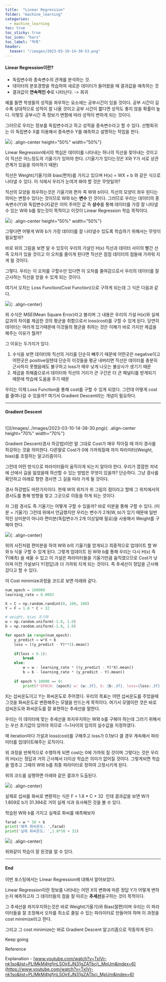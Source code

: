 ```yaml
---
title:  "Linear Regression"
folder: "machine_learning"
categories:
  - machine_learning
toc: true
toc_sticky: true
toc_icon: "bars"
toc_label: "목록"
header:
  teaser: "/images/2023-03-10-14-38-53.png"
---
```


#### **Linear Regression이란?**

-   독립변수와 종속변수의 관계를 분석하는 것.
-   데이터의 분포경향을 학습하여 새로운 데이터가 들어왔을 때 결과값을 예측하는 것
-   결과값이 **연속적인 수**로 나타난다. -> 회귀

예를 들면 학생들의 성적을 좌우하는 요소에는 공부시간이 있을 것이다. 공부 시간이 길수록 상대적으로 성적이 잘 나올 것이고 공부 시간이 짧다면 성적도 좋지 않을 확률이 높다. 이렇듯 공부시간 즉 정보가 변함에 따라 성적이 변하게 되는 것이다.

그러므로 우리는 정보를 독립변수라고 하고 성적을 종속변수라고 할 수 있다. 선형회귀는 이 독립변수 X를 이용해서 종속변수 Y를 예측하고 설명하는 작업을 한다.

![](/images/../images/2023-03-10-14-34-30.png){: .align-center height="50%" width="50%"}<br>

Linear Regression에서의 핵심은 데이터를 나타내는 하나의 직선을 찾아내는 것이고 이 직선은 어느정도의 기울기가 있어야 한다. (기울기가 있다는것은 X와 Y가 서로 상관관계가 있음을 의미하기 때문)

직선은 Weight(기울기)와 bias(편차)를 가지고 있으며 H(x) = WX + b 와 같은 식으로 나타낼 수 있다. 이 식에서 우리가 눈여겨 봐야 할 것은 무엇일까?

직선의 모양을 좌우하는것은 기울기와 편차 즉 W와 b이다. 직선의 모양이 좌우 된다는 의미는 변할수 있다는 것이므로 W와 b는 **변수** 인 것이다. 그러므로 우리는 데이터의 종속변수(Y)와 독립변수(X)같은 이미 주어진 값 즉 **상수**를 통해 데이터를 가장 잘 나타낼 수 있는 W와 b를 찾는것이 목적이고 이것이 Linear Regression 학습 목적이다.

![](/images/../images/2023-03-10-14-36-34.png){: .align-center height="50%" width="50%"}<br>

그렇다면 어떻게 W와 b가 가장 데이터를 잘 나타낼수 있도록 학습하기 위해서는 무엇이 필요할까? 

바로 위의 그림을 보면 알 수 있듯이 우리의 가설인 H(x) 직선과 데이터 사이의 빨간 선 즉 오차가 있을 것이고 이 오차를 줄이게 된다면 직선은 점점 데이터의 점들에 가까워 지게 될 것이다. 

그렇다. 우리는 이 오차를 구할수만 있다면 이 오차를 줄여감으로서 우리의 데이터를 잘 근사하는 직선을 얻을 수 있게 되는 것이다.

여기서 오차는 Loss Function(Cost Function)으로 구하게 되는데 그 식은 다음과 같다.

![](/images/../images/2023-03-10-14-38-18.png){: .align-center}<br>

위 수식은 MSE(Mean Square Error)라고 불리며 그 내용은 우리의 가설 H(x)와 실제 값과의 차이를 제곱한 것의 평균을 취함으로서 loss(cost)를 구할 수 있게 된다. 당연히 데이터는 여러개 있기때문에 이것들의 평균을 취하는 것은 이해가 바로 가지만 제곱을 해주는 이유가 뭘까?

그 이유는 두가지가 있다.

1.  수식을 보면 데이터와 직선의 거리를 단순히 빼주기 때문에 어떤곳은 negative이고 어떤곳은 positive일텐데 단순히 이것들을 평균 내버리면 직선은 데이터를 충분히 근사하지 못했음에도 불구하고 loss가 매우 낮게 나오는 불상사가 생기기 때문
2.  제곱을 취해줌으로서 데이터와 직선의 거리가 큰 구간은 더 큰 패널티를 받게되기 때문에 학습에 도움을 주기 때문

우리는 이제 Loss Function을 통해 cost를 구할 수 있게 되었다. 그런데 어떻게 cost를 줄여나갈 수 있을까? 여기서 Gradient Descent라는 개념이 필요하다.

---

#### **Gradient Descent**
<br>
![](/images/../images/2023-03-10-14-38-30.png){: .align-center height="70%" width="70%"}<br>

Gradient Descent(경사 하강법)이란 말 그대로 Cost가 매우 작아질 때 까지 경사를 하강하는 것을 의미한다. 다른말로 Cost가 0에 가까워질때 까지 파라미터(Weight, bias)를 조절하는 알고리즘이다.

그런데 어떤 방식으로 파라미터들이 움직이게 되는지 알아야 한다. 우리가 깜깜한 저녁에 산에서 긿을 잃었을때 하산할 수 있는 방법은 무엇이 있을까? 단순하다. 그냥 경사를 확인하고 아래로 향한 경사면 그 길을 따라 가게 될 것이다.

경사 하강법도 마찬가지이다. 현재 W의 위치가 위 그림의 점이라고 할때 그 위치에서의 경사도를 통해 방향을 찾고 그곳으로 이동을 하게 되는 것이다.

자 그럼 경사도 즉 기울기는 어떻게 구할 수 있을까? 바로 미분을 통해 구할 수 있다. (미분 = 기울기) 그런데 위에서 언급했지만 우리는 변수가 2개(W, b)가 있기 때문에 일반적인 상미분이 아니라 편미분(독립변수가 2개 이상일때 필요)을 사용해서 Weight를 구해야 한다.

![](/images/../images/2023-03-10-14-38-53.png){: .align-center}<br>

위의 사진처럼 편미분을 하여 W와 b의 기울기를 얻게되고 최종적으로 업데이트 할 W와 b 식을 구할 수 있게 된다. 그렇게 업데이트 된 W와 b를 통해 우리는 다시 H(x) 즉 Ŷ(예측) 을 세울 수 있고 이 가설은 파라미터들을 기울기만큼 움직였으므로 Cost가 낮아져 이전 가설보다 Y(정답)과 더 가까워 지게 되는 것이다. 즉 추세선이 정답을 근사해 갔다고 할 수 있다.

이 Cost minimize과정을 코드로 보면 아래와 같다.

``` python
num_epoch = 100000
learning_rate = 0.0003

X = C = np.random.randint(0, 100, 100)
Y = F = 1.8 * C + 32

# weight, bias 초기화
w = np.random.uniform(-1.0, 1.0)
b = np.random.uniform(-1.0, 1.0)

for epoch in range(num_epoch):
    y_predict = w*X + b
    loss = ((y_predict - Y)**2).mean()
    
    if(loss < 0.1):
        break
    else:
        w = w - learning_rate * ((y_predict - Y)*X).mean()
        b = b - learning_rate * (y_predict - Y).mean()
        
    if epoch % 10000 == 0:
        print(f'EPOCH: {epoch} w: {w:.3f}, b: {b:.3f}, loss={loss:.3f}')
```

X는 섭씨온도이고 Y는 화씨온도로 주어졌다. 우리의 목표는 어떤 섭씨온도를 주었을때 그것을 화씨온도로 변환해주는 모델을 만드는게 목적이다. 여기서 모델이란 것은 바로 섭씨온도와 화씨온도를 잘 표현하는 추세선을 말한다.

우리는 이 데이터에 맞는 추세선을 좌지우지하는 W와 b를 구해야 하는데 그러기 위해서는 우선 초기값이 있어야 하므로 -1~1사이의 임의의 실수값을 지정하였다.

매 iteration마다 가설과 loss(cost)를 구해주고 loss가 0.1보다 클 경우 계속해서 파라미터를 업데이트해주는 로직이다.

위 과정을 반복적으로 수행하게 되면 cost는 0에 가까워 질 것이며 그렇다는 것은 우리의 H(x)는 정답과 거의 근사해서 더이상 학습은 의미가 없어질 것이다. 그렇게되면 학습을 멈추고 그때의 W와 b를 최종 파라미터로 정하여 고정시키게 된다.

위의 코드를 실행하면 아래와 같은 결과가 도출된다. 

![](/images/../images/2023-03-10-14-39-22.png){: .align-center}<br>

실제로 섭씨를 화씨로 변환하는 식은 F = 1.8 \* C + 32  인데 결과값을 보면 W가 1.809로 b가 31.394로 거의 실제 식과 유사해진 것을 볼 수 있다.

학습된 W와 b를 가지고 실제로 화씨를 예측해보자

``` python
farad = w * 50 + b
print('예측 화씨온도: ',farad)
print('실제 화씨온도: ',1.8*50 + 32)
```

![](/images/../images/2023-03-10-14-39-35.png){: .align-center}<br>

위와같이 학습이 잘 된것을 알 수 있다.

---

#### **End**

이번 포스팅에서는 Linear Regression에 대해서 알아보았다.

Linear Regression이란 정보를 나타내는 어떤 X의 변화에 따른 정답 Y가 어떻게 변하는지 예측하고자 그 데이터들의 점을 잘 따르는 **추세선**을구하는 것이 목적이다.

그 추세선을 좌지우지하는것은 바로 Weight(기울기)와 Bias(절편)이며 우리는 이 파라미터들을 잘 조정해서 오차를 최소로 줄일 수 있는 파라미터로 만들어야 하며 이 과정을 cost minimize라고 한다.

그리고 그 cost minimize는 바로 Gradient Descent 알고리즘으로 작동하게 된다.

Keep going

Reference

Explanation - [www.youtube.com/watch?v=TxIVr-nk1so&list=PLlMkM4tgfjnLSOjrEJN31gZATbcj\_MpUm&index=6](https://www.youtube.com/watch?v=TxIVr-nk1so&list=PLlMkM4tgfjnLSOjrEJN31gZATbcj_MpUm&index=6)